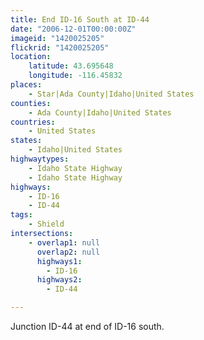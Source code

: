 ```yaml
---
title: End ID-16 South at ID-44
date: "2006-12-01T00:00:00Z"
imageid: "1420025205"
flickrid: "1420025205"
location:
    latitude: 43.695648
    longitude: -116.45832
places:
    - Star|Ada County|Idaho|United States
counties:
    - Ada County|Idaho|United States
countries:
    - United States
states:
    - Idaho|United States
highwaytypes:
    - Idaho State Highway
    - Idaho State Highway
highways:
    - ID-16
    - ID-44
tags:
    - Shield
intersections:
    - overlap1: null
      overlap2: null
      highways1:
        - ID-16
      highways2:
        - ID-44

---
```

Junction ID-44 at end of ID-16 south.